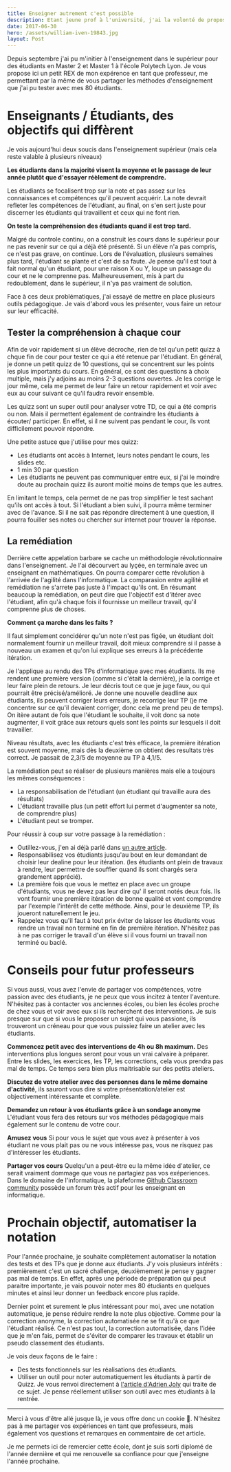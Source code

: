 ```yaml
---
title: Enseigner autrement c'est possible
description: Etant jeune prof à l'université, j'ai la volonté de proposer des cours intéressants pour les étudiants tout en appliquant de nouvelles pratiques d'enseignement. Voici mes retours sur ma première année en temps que professeur à temps partiel.
date: 2017-06-30
hero: /assets/william-iven-19843.jpg
layout: Post
---
```


Depuis septembre j'ai pu m'initier à l'enseignement dans le supérieur pour des étudiants en Master 2 et Master 1 à l'école
Polytech Lyon. Je vous propose ici un petit REX de mon expérence en tant que professeur, me permettant par la même de vous partager
les méthodes d'enseignement que j'ai pu tester avec mes 80 étudiants.

# Enseignants / Étudiants, des objectifs qui diffèrent


Je vois aujourd'hui deux soucis dans l'enseignement supérieur (mais cela reste valable à plusieurs niveaux)

**Les étudiants dans la majorité visent la moyenne et le passage de leur année plutôt que d'essayer réèlement de comprendre.**

Les étudiants se focalisent trop sur la note et pas assez sur les connaissances et compétences qu'il peuvent acquérir.
La note devrait refleter les compétences de l'étudiant, au final, on s'en sert juste pour discerner
les étudiants qui travaillent et ceux qui ne font rien.

**On teste la compréhension des étudiants quand il est trop tard.**

Malgré du controle continu, on a construit les cours dans le supérieur pour ne pas revenir sur ce qui a déjà
été présenté. Si un élève n'a pas compris, ce n'est pas grave, on continue. Lors de l'évaluation, plusieurs semaines plus tard,
l'étudiant se plante et c'est de sa faute. Je pense qu'il est tout à fait normal qu'un étudiant, pour une raison X ou Y, loupe un passage du cour
et ne le comprenne pas. Malheureusement, mis à part du redoublement, dans le supérieur, il n'ya pas vraiment de solution.


Face à ces deux problématiques, j'ai essayé de mettre en place plusieurs outils pédagogique.
Je vais d'abord vous les présenter, vous faire un retour sur leur efficacité.

## Tester la compréhension à chaque cour

Afin de voir rapidement si un élève décroche, rien de tel qu'un petit quizz à chque fin de cour pour tester ce qui a été retenue par l'étudiant.
En général, je donne un petit quizz de 10 questions, qui se concentrent sur les points les plus importants du cours. En général, ce sont des questions à choix multiple, mais j'y adjoins au moins 2-3 questions ouvertes.
Je les corrige le jour même, cela me permet de leur faire un retour rapidement et voir avec eux au cour suivant ce qu'il faudra revoir ensemble.

Les quizz sont un super outil pour analyser votre TD, ce qui a été compris ou non.
Mais il permettent également de contraindre les étudiants à écouter/ participer. En effet, si il ne suivent pas pendant le cour,
ils vont difficilement pouvoir répondre.

Une petite astuce que j'utilise pour mes quizz:
- Les étudiants ont accès à Internet, leurs notes pendant le cours, les slides etc.
- 1 min 30 par question
- Les étudiants ne peuvent pas communiquer entre eux, si j'ai le moindre doute au prochain quizz ils auront moitié moins de temps que les autres.

En limitant le temps, cela permet de ne pas trop simplifier le test sachant qu'ils ont accès à tout.
Si l'étudiant a bien suivi, il pourra même terminer avec de l'avance.
Si il ne sait pas répondre directement à une question, il pourra fouiller ses notes ou chercher sur internet pour trouver la réponse.

## La remédiation

Derrière cette appelation barbare se cache un méthodologie révolutionnaire dans l'enseignement. Je l'ai décourvert au lyçée, en terminale avec un
enseignant en mathématiques. On pourra comparer cette révolution à l'arrivée de l'agilité dans l'informatique.
La comparasion entre agilité et remédiation ne s'arrete pas juste à l'impact qu'ils ont.
En résumant beaucoup la remédiation, on peut dire que l'objectif est d'itérer avec l'étudiant, afin qu'à chaque fois il fournisse un meilleur
travail, qu'il comprenne plus de choses.

**Comment ça marche dans les faits ?**

Il faut simplement concidérer qu'un note n'est pas figée, un étudiant doit normalement
fournir un meilleur travail, doit mieux comprendre si il passe à nouveau un examen et qu'on lui explique
ses erreurs à la précédente itération.

Je l'applique au rendu des TPs d'informatique avec mes étudiants. Ils me rendent une première version (comme si c'était la dernière),
je la corrige et leur faire plein de retours. Je leur décris tout ce que je juge faux, ou qui pourrait être précisé/amélioré.
Je donne une nouvelle deadline aux étudiants, ils peuvent corriger leurs erreurs, je recorrige leur TP (je me concentre sur ce qu'il devaient corriger, donc cela me prend peu de temps).
 On itère autant de fois que l'étudiant le souhaite, il voit donc sa note augmenter, il voit grâce aux retours quels sont les points sur lesquels
il doit travailler.

Niveau résultats, avec les étudiants c'est très efficace, la première itération est souvent moyenne, mais dès la deuxième on obtient des resultats très correct.
Je passait de 2,3/5 de moyenne au TP à 4,1/5.

La remédiation peut se réaliser de plusieurs manières mais elle a toujours les mêmes conséquences :
 - La responsabilisation de l'étudiant (un étudiant qui travaille aura des résultats)
 - L'étudiant travaille plus (un petit effort lui permet d'augmenter sa note, de comprendre plus)
 - L'étudiant peut se tromper.


Pour réussir à coup sur votre passage à la remédiation :
 - Outillez-vous, j'en ai déjà parlé dans [un autre article](/posts/github-classroom).
 - Responsabilisez vos étudiants jusqu'au bout en leur demandant de choisir leur dealine pour leur itération.
(les étudiants ont plein de travaux à rendre, leur permettre de souffler quand ils sont chargés sera grandement apprécié).
 - La première fois que vous le mettez en place avec un groupe d'étudiants, vous ne devez pas leur dire qu' il seront notés deux fois.
Ils vont fournir une première itération de bonne qualité et vont comprendre par l'exemple l'intérêt de cette méthode.
Ainsi, pour le deuxième TP, ils joueront naturellement le jeu.
 - Rappelez vous qu'il faut à tout prix éviter de laisser les étudiants vous rendre un travail non terminé en fin de première itération.
N'hésitez pas à ne pas corriger le travail d'un élève si il vous fourni un travail non terminé ou baclé.


# Conseils pour futur professeurs

Si vous aussi, vous avez l'envie de partager vos compétences, votre passion avec des étudiants, je ne peux que vous incitez à
tenter l'aventure. N'hésitez pas à contacter vos anciennes écoles, ou bien les écoles proche de chez vous et voir avec eux si ils recherchent
des interventions. Je suis presque sur que si vous le proposer un sujet qui vous passione, ils trouveront un créneau pour que vous puissiez faire un
atelier avec les étudiants.

**Commencez petit avec des interventions de 4h ou 8h maximum.**
Des interventions plus longues seront pour vous un vrai calvaire à préparer. Entre les slides, les exercices, les TP, les
corrections, cela vous prendra pas mal de temps. Ce temps sera bien plus maitrisable sur des petits ateliers.

**Discutez de votre atelier avec des personnes dans le même domaine d'activité**, ils sauront vous
dire si votre présentation/atelier est objectivement intéressante et complète.

**Demandez un retour à vos étudiants grâce à un sondage anonyme** L'étudiant vous fera des retours sur vos méthodes pédagogique
mais également sur le contenu de votre cour.

**Amusez vous** Si pour vous le sujet que vous avez à présenter à vos étudiant ne vous plait pas ou ne vous intéresse pas, vous ne risquez pas d'intéresser les étudiants.

**Partager vos cours** Quelqu'un a peut-être eu la même idée d'atelier, ce serait vraiment dommage que vous ne
partagiez pas vos exéperiences. Dans le domaine de l'informatique, la plafeforme [Github Classroom community](https://education.github.community) possède un forum très actif pour les enseignant en informatique.

# Prochain objectif, automatiser la notation

Pour l'année prochaine, je souhaite complètement automatiser la notation des tests et des TPs que je donne aux étudiants.
J'y vois plusieurs intérêts : premièrement c'est un sacré challenge, deuxièmement je pense y gagner pas mal de temps.
En effet, après une période de préparation qui peut paraitre importante, je vais pouvoir noter mes 80 étudiants en quelques minutes et
ainsi leur donner un feedback encore plus rapide.

Dernier point et surement le plus intéressant pour moi, avec une notation automatique, je pense réduire rendre la note plus objective.
Comme pour la correction anonyme, la correction automatisée ne se fit qu'à ce que l'étudiant réalisé.
Ce n'est pas tout, la correction automatisée, dans l'idée que je m'en fais, permet de s'éviter de comparer les travaux
et établir un pseudo classement des étudiants.

Je vois deux façons de le faire :

- Des tests fonctionnels sur les réalisations des étudiants.
- Utiliser un outil pour noter automatiquement les étudiants à partir de Quizz.
Je vous renvoi directement à [l'article d'Adrien Joly](https://medium.com/scribe/enseigner-le-d%C3%A9veloppement-web-%C3%A0-85-%C3%A9tudiants-sans-sarracher-les-cheveux-%EF%B8%8F-e518274f7063) qui traite de ce sujet.
Je pense réellement utiliser son outil avec mes étudiants à la rentrée.


---


Merci à vous d'être allé jusque là, je vous offre donc un cookie 🍪.
N'hésitez pas à me partager vos expériences en tant que professeurs, mais également vos questions et remarques en commentaire de cet article.

Je me permets ici de remercier cette école, dont je suis sorti diplomé de l'année dernière et qui me renouvelle sa confiance
pour que j'enseigne l'année prochaine.

